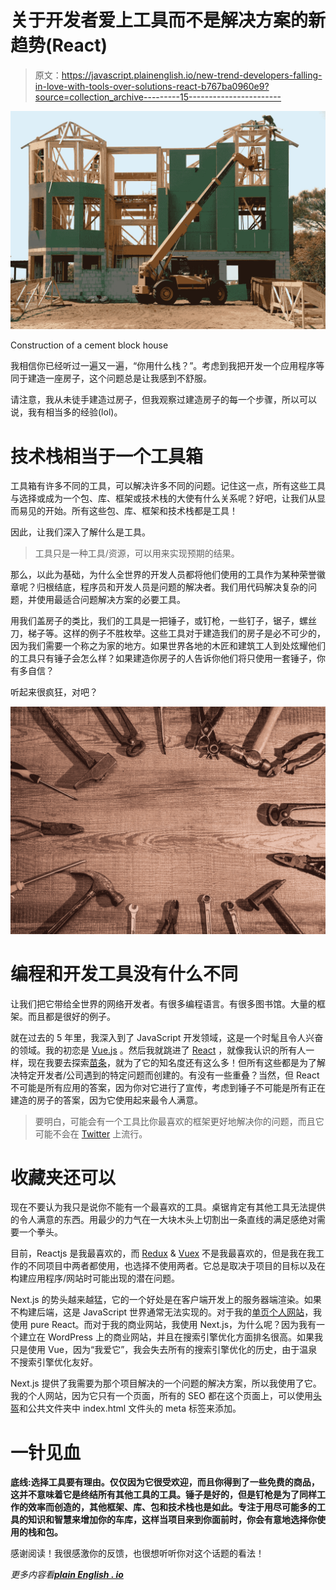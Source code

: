 # 关于开发者爱上工具而不是解决方案的新趋势(React)

> 原文：<https://javascript.plainenglish.io/new-trend-developers-falling-in-love-with-tools-over-solutions-react-b767ba0960e9?source=collection_archive---------15----------------------->

![](img/8c0255e155120b066ee6dc89beb4fef9.png)

Construction of a cement block house

我相信你已经听过一遍又一遍，“你用什么栈？”。考虑到我把开发一个应用程序等同于建造一座房子，这个问题总是让我感到不舒服。

请注意，我从未徒手建造过房子，但我观察过建造房子的每一个步骤，所以可以说，我有相当多的经验(lol)。

# 技术栈相当于一个工具箱

工具箱有许多不同的工具，可以解决许多不同的问题。记住这一点，所有这些工具与选择或成为一个包、库、框架或技术栈的大使有什么关系呢？好吧，让我们从显而易见的开始。所有这些包、库、框架和技术栈都是工具！

因此，让我们深入了解什么是工具。

> 工具只是一种工具/资源，可以用来实现预期的结果。

那么，以此为基础，为什么全世界的开发人员都将他们使用的工具作为某种荣誉徽章呢？归根结底，程序员和开发人员是问题的解决者。我们用代码解决复杂的问题，并使用最适合问题解决方案的必要工具。

用我们盖房子的类比，我们的工具是一把锤子，或钉枪，一些钉子，锯子，螺丝刀，梯子等。这样的例子不胜枚举。这些工具对于建造我们的房子是必不可少的，因为我们需要一个称之为家的地方。如果世界各地的木匠和建筑工人到处炫耀他们的工具只有锤子会怎么样？如果建造你房子的人告诉你他们将只使用一套锤子，你有多自信？

听起来很疯狂，对吧？

![](img/65c36578c2090ef1ac9c2df8dac4bf5b.png)

# 编程和开发工具没有什么不同

让我们把它带给全世界的网络开发者。有很多编程语言。有很多图书馆。大量的框架。而且都是很好的例子。

就在过去的 5 年里，我深入到了 JavaScript 开发领域，这是一个时髦且令人兴奋的领域。我的初恋是 [Vue.js](http://vuejs.org) 。然后我就跳进了 [React](http://reactjs.org) ，就像我认识的所有人一样，现在我要去探索[苗条](http://svelte.dev)，就为了它的知名度还有这么多！但所有这些都是为了解决特定开发者/公司遇到的特定问题而创建的。有没有一些重叠？当然，但 React 不可能是所有应用的答案，因为你对它进行了宣传，考虑到锤子不可能是所有正在建造的房子的答案，因为它使用起来最令人满意。

> 要明白，可能会有一个工具比你最喜欢的框架更好地解决你的问题，而且它可能不会在 [Twitter](http://twitter.com) 上流行。

# 收藏夹还可以

现在不要认为我只是说你不能有一个最喜欢的工具。桌锯肯定有其他工具无法提供的令人满意的东西。用最少的力气在一大块木头上切割出一条直线的满足感绝对需要一个拳头。

目前，Reactjs 是我最喜欢的，而 [Redux](https://redux.js.org/) & [Vuex](https://vuex.vuejs.org/) 不是我最喜欢的，但是我在我工作的不同项目中两者都使用，也选择不使用两者。它总是取决于项目的目标以及在构建应用程序/网站时可能出现的潜在问题。

Next.js 的势头越来越猛，它的一个好处是在客户端开发上的服务器端渲染。如果不构建后端，这是 JavaScript 世界通常无法实现的。对于我的[单页个人网站](http://christophk.com)，我使用 pure React。而对于我的商业网站，我使用 Next.js，为什么呢？因为我有一个建立在 WordPress 上的商业网站，并且在搜索引擎优化方面排名很高。如果我只是使用 Vue，因为“我爱它”，我会失去所有的搜索引擎优化的历史，由于温泉不搜索引擎优化友好。

Next.js 提供了我需要为那个项目解决的一个问题的解决方案，所以我使用了它。我的个人网站，因为它只有一个页面，所有的 SEO 都在这个页面上，可以使用[头盔](https://www.npmjs.com/package/react-helmet)和公共文件夹中 index.html 文件头的 meta 标签来添加。

# 一针见血

**底线:选择工具要有理由。仅仅因为它很受欢迎，而且你得到了一些免费的商品，这并不意味着它是终结所有其他工具的工具。锤子是好的，但是钉枪是为了同样工作的效率而创造的，其他框架、库、包和技术栈也是如此。专注于用尽可能多的工具的知识和智慧来增加你的车库，这样当项目来到你面前时，你会有意地选择你使用的栈和包。**

感谢阅读！我很感激你的反馈，也很想听听你对这个话题的看法！

*更多内容看*[***plain English . io***](http://plainenglish.io/)
